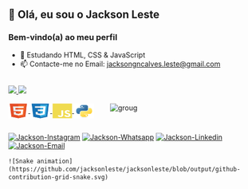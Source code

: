 ## 👋 Olá, eu sou o Jackson Leste
### Bem-vindo(a) ao meu perfil

- 🌱 Estudando HTML, CSS & JavaScript
- 📫 Contacte-me no Email: jacksongncalves.leste@gmail.com
##
<div>
  <a href="https://github.com/jacksonleste">
  <img height="180em" src="https://github-readme-stats.vercel.app/api?username=jacksonleste&show_icons=true&theme=gotham&include_all_commits=true&count_private=true"/>
  <img height="180em" src="https://github-readme-stats.vercel.app/api/top-langs/?username=jacksonleste&layout=compact&langs_count=7&theme=gotham"/>
</div>
<div style="display: inline_block";><br>
  <img align="center" alt="Jackson-HTML" height="30" width="40" src="https://raw.githubusercontent.com/devicons/devicon/master/icons/html5/html5-original.svg">
  <img align="center" alt="Jackson-CSS" height="30" width="40" src="https://raw.githubusercontent.com/devicons/devicon/master/icons/css3/css3-original.svg">
  <img align="center" alt="Jackson-Js" height="30" width="40" src="https://raw.githubusercontent.com/devicons/devicon/master/icons/javascript/javascript-plain.svg">
  <img align="center" alt="Jackson-Python" height="30" width="40" src="https://raw.githubusercontent.com/devicons/devicon/master/icons/python/python-original.svg">
  <img width="300" align="right" alt="groug" src="https://media.giphy.com/media/dUpzvFEQjZqD7vNS2m/giphy.gif">
</div>
  
##
 
  <div style="display: inline_block";> 
    <a href="https://www.instagram.com/jackson_leste/" target="_blank"><img src="https://img.shields.io/badge/Instagram-E4405F?style=for-the-badge&logo=instagram&logoColor=white" alt="Jackson-Instagram"></a>
    <a href="https://api.whatsapp.com/send?phone=5561999057923" target="_blank"><img src="https://img.shields.io/badge/WhatsApp-25D366?style=for-the-badge&logo=whatsapp&logoColor=white" alt="Jackson-Whatsapp"></a>
    <a href="https://www.linkedin.com/in/jackson-leste-2765841bb/" target="_blank"><img src="https://img.shields.io/badge/LinkedIn-0077B5?style=for-the-badge&logo=linkedin&logoColor=white" alt="Jackson-Linkedin"></a>
    <a href="mailto:jacksongoncalves.leste@gmail.com" target="_blank"><img src="https://img.shields.io/badge/Gmail-D14836?style=for-the-badge&logo=gmail&logoColor=white" alt="Jackson-Email"></a>
    
    ![Snake animation](https://github.com/jacksonleste/jacksonleste/blob/output/github-contribution-grid-snake.svg)
    
  </div>
